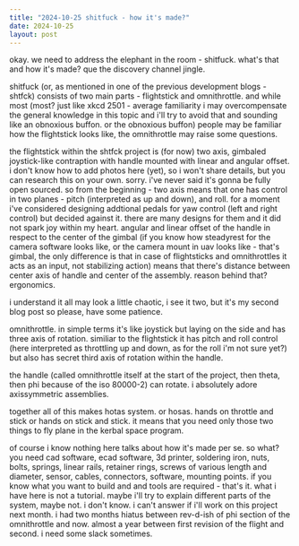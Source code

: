 ```yaml
---
title: "2024-10-25 shitfuck - how it's made?"
date: 2024-10-25
layout: post
---
```


okay. we need to address the elephant in the room - shitfuck. what's that and how it's made? que the discovery channel jingle. <br />

shitfuck (or, as mentioned in one of the previous development blogs - shtfck) consists of two main parts - flightstick and omnithrottle. and while most (most? just like xkcd 2501 - average familiarity i may overcompensate the general knowledge in this topic and i'll try to avoid that and sounding like an obnoxious buffon. or the obnoxious buffon) people may be familiar how the flightstick looks like, the omnithrottle may raise some questions. <br />

the flightstick within the shtfck project is (for now) two axis, gimbaled joystick-like contraption with handle mounted with linear and angular offset. i don't know how to add photos here (yet), so i won't share details, but you can research this on your own. sorry. i've never said it's gonna be fully open sourced. so from the beginning - two axis means that one has control in two planes - pitch (interpreted as up and down), and roll. for a moment i've considered designing addtional pedals for yaw control (left and right control) but decided against it. there are many designs for them and it did not spark joy within my heart. angular and linear offset of the handle in respect to the center of the gimbal (if you know how steadyrest for the camera software looks like, or the camera mount in uav looks like - that's gimbal, the only difference is that in case of flightsticks and omnithrottles it acts as an input, not stabilizing action) means that there's distance between center axis of handle and center of the assembly. reason behind that? ergonomics.  <br />

i understand it all may look a little chaotic, i see it two, but it's my second blog post so please, have some patience. <br />

omnithrottle. in simple terms it's like joystick but laying on the side and has three axis of rotation. similiar to the flightstick it has pitch and roll control (here interpreted as throttling up and down, as for the roll i'm not sure yet?) but also has secret third axis of rotation within the handle. <br />

the handle (called omnithrottle itself at the start of the project, then theta, then phi because of the iso 80000-2) can rotate. i absolutely adore axissymmetric assemblies. <br />

together all of this makes hotas system. or hosas. hands on throttle and stick or hands on stick and stick. it means that you need only those two things to fly plane in the kerbal space program. <br />

of course i know nothing here talks about how it's made per se. so what? you need cad software, ecad software, 3d printer, soldering iron, nuts, bolts, springs, linear rails, retainer rings, screws of various length and diameter, sensor, cables, connectors, software, mounting points. if you know what you want to build and and tools are required - that's it. what i have here is not a tutorial. maybe i'll try to explain different parts of the system, maybe not. i don't know. i can't answer if i'll work on this project next month. i had two months hiatus between rev-d-ish of phi section of the omnithrottle and now. almost a year between first revision of the flight and second. i need some slack sometimes. <br />
